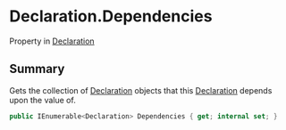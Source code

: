 # Declaration.Dependencies

Property in [Declaration](/docs/api/csharp/yarn.compiler.declaration.md)

## Summary


Gets the collection of  <a href="yarn.compiler.declaration.md">Declaration</a>  objects that this
<a href="yarn.compiler.declaration.md">Declaration</a>  depends upon the value of.


```csharp
public IEnumerable<Declaration> Dependencies { get; internal set; }
```

